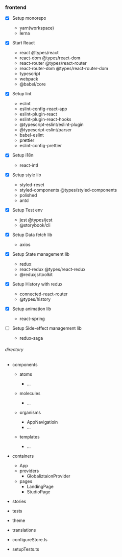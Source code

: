### frontend

- [x] Setup monorepo

  - yarn(workspace)
  - lerna

- [x] Start React

  - react @types/react
  - react-dom @types/react-dom
  - react-router @types/react-router
  - react-router-dom @types/react-router-dom
  - typescript
  - webpack
  - @babel/core

- [x] Setup lint

  - eslint
  - eslint-config-react-app
  - eslint-plugin-react
  - eslint-plugin-react-hooks
  - @typescript-eslint/eslint-plugin
  - @typescript-eslint/parser
  - babel-eslint
  - prettier
  - eslint-config-prettier

- [x] Setup i18n

  - react-intl

- [x] Setup style lib

  - styled-reset
  - styled-components @types/styled-components
  - polished
  - antd

- [x] Setup Test env

  - jest @types/jest
  - @storybook/cli

- [x] Setup Data fetch lib

  - axios

- [x] Setup State management lib

  - redux
  - react-redux @types/react-redux
  - @reduxjs/toolkit

- [x] Setup History with redux

  - connected-react-router
  - @types/history

- [x] Setup animation lib

  - react-spring

- [ ] Setup Side-effect management lib

  - redux-saga

    <!--
    - graphql
    - apollo-boost
    - @apollo/react-hooks -->

###### directory

- components

  - atoms

    - ...

  - molecules

    - ...

  - organisms

    - AppNavigatioin
    - ...

  - templates

    - ...

- containers

  - App
  - providers
    - GlobaliztaionProvider
  - pages
    - LandingPage
    - StudioPage

- stories
- tests
- theme
- translations
- configureStore.ts
- setupTests.ts
